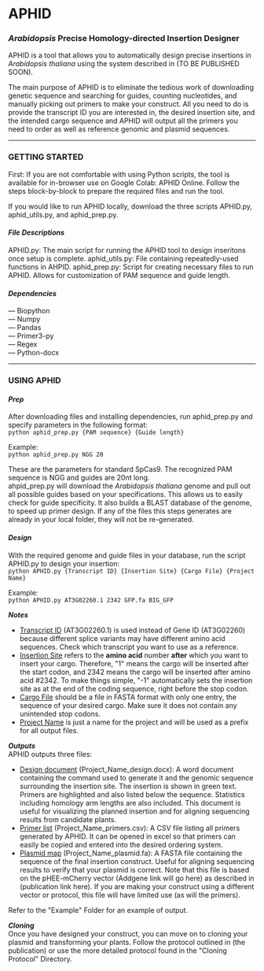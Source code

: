 # APHID
### _Arabidopsis_ Precise Homology-directed Insertion Designer

APHID is a tool that allows you to automatically design precise insertions in _Arabidopsis thaliana_ using the system described in (TO BE PUBLISHED SOON).

The main purpose of APHID is to eliminate the tedious work of downloading genetic sequence and searching for guides, counting nucleotides, and manually picking out primers to make your construct. All you need to do is provide the transcript ID you are interested in, the desired insertion site, and the intended cargo sequence and APHID will output all the primers you need to order as well as reference genomic and plasmid sequences.
***
### **GETTING STARTED**

First: If you are not comfortable with using Python scripts, the tool is available for in-browser use on Google Colab: APHID Online.
Follow the steps block-by-block to prepare the required files and run the tool.

If you would like to run APHID locally, download the three scripts APHID.py, aphid_utils.py, and aphid_prep.py.

#### _File Descriptions_

APHID.py: The main script for running the APHID tool to design inseritons once setup is complete.
aphid_utils.py: File containing repeatedly-used functions in AHPID.
aphid_prep.py: Script for creating necessary files to run APHID. Allows for customization of PAM sequence and guide length.

#### _Dependencies_

&mdash; Biopython  
&mdash; Numpy  
&mdash; Pandas  
&mdash; Primer3-py  
&mdash; Regex  
&mdash; Python-docx

***
### **USING APHID**

#### _Prep_
After downloading files and installing dependencies, run aphid_prep.py and specify parameters in the following format:  
`python aphid_prep.py {PAM sequence} {Guide length}`

Example:  
`python aphid_prep.py NGG 20`

These are the parameters for standard SpCas9. The recognized PAM sequence is NGG and guides are 20nt long.  
ahpid_prep.py will download the _Arabidopsis thaliana_ genome and pull out all possible guides based on your specifications. This allows us to easily check for guide specificity. It also builds a BLAST database of the genome, to speed up primer design. If any of the files this steps generates are already in your local folder, they will not be re-generated.

#### _Design_
With the required genome and guide files in your database, run the script APHID.py to design your insertion:  
`python APHID.py {Transcript ID} {Insertion Site} {Cargo File} {Project Name}`

Example:  
`python APHID.py AT3G02260.1 2342 GFP.fa BIG_GFP`

**_Notes_**  
* <ins>Transcript ID</ins> (AT3G02260.1) is used instead of Gene ID (AT3G02260) because different splice variants may have different amino acid sequences. Check which transcript you want to use as a reference.
* <ins>Insertion Site</ins> refers to the **amino acid** number **after** which you want to insert your cargo. Therefore, "1" means the cargo will be inserted after the start codon, and 2342 means the cargo will be inserted after amino acid #2342. To make things simple, "-1" automatically sets the insertion site as at the end of the coding sequence, right before the stop codon.
* <ins>Cargo File</ins> should be a file in FASTA format with only one entry, the sequence of your desired cargo. Make sure it does not contain any unintended stop codons.
* <ins>Project Name</ins> is just a name for the project and will be used as a prefix for all output files.

**_Outputs_**  
APHID outputs three files:
* <ins>Design document</ins> (Project_Name_design.docx): A word document containing the command used to generate it and the genomic sequence surrounding the insertion site. The insertion is shown in green text. Primers are highlighted and also listed below the sequence. Statistics including homology arm lengths are also included. This document is useful for visualizing the planned insertion and for aligning sequencing results from candidate plants.
* <ins>Primer list</ins> (Project_Name_primers.csv): A CSV file listing all primers generated by APHID. It can be opened in excel so that primers can easily be copied and entered into the desired ordering system.
* <ins>Plasmid map</ins> (Project_Name_plasmid.fa): A FASTA file containing the sequence of the final insertion construct. Useful for aligning sequencing results to verify that your plasmid is correct. Note that this file is based on the pHEE-mCherry vector (Addgene link will go here) as described in (publication link here). If you are making your construct using a different vector or protocol, this file will have limited use (as will the primers).

Refer to the "Example" Folder for an example of output.

**_Cloning_**  
Once you have designed your construct, you can move on to cloning your plasmid and transforming your plants. Follow the protocol outlined in (the publication) or use the more detailed protocol found in the "Cloning Protocol" Directory.
